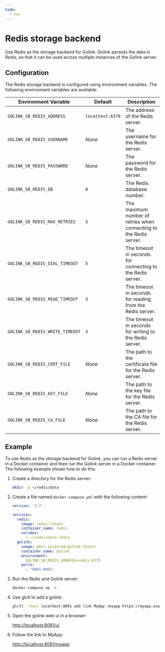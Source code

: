 ```yaml
---
hide:
  - toc
---
```


# Redis storage backend

Use Redis as the storage backend for Golink. Golink persists the data in Redis, so that it can be used across multiple instances of the Golink server.

## Configuration

The Redis storage backend is configured using environment variables. The following environment variables are available:

| Environment Variable | Default | Description |
| --- | --- | --- |
| `GOLINK_SB_REDIS_ADDRESS` | `localhost:6379` | The address of the Redis server. |
| `GOLINK_SB_REDIS_USERNAME` | _None_ | The username for the Redis server. |
| `GOLINK_SB_REDIS_PASSWORD` | _None_ | The password for the Redis server. |
| `GOLINK_SB_REDIS_DB` | `0` | The Redis database number. |
| `GOLINK_SB_REDIS_MAX_RETRIES` | `3` | The maximum number of retries when connecting to the Redis server. |
| `GOLINK_SB_REDIS_DIAL_TIMEOUT` | `5` | The timeout in seconds for connecting to the Redis server. |
| `GOLINK_SB_REDIS_READ_TIMEOUT` | `3` | The timeout in seconds for reading from the Redis server. |
| `GOLINK_SB_REDIS_WRITE_TIMEOUT` | `3` | The timeout in seconds for writing to the Redis server. |
| `GOLINK_SB_REDIS_CERT_FILE` | _None_ | The path to the certificate file for the Redis server. |
| `GOLINK_SB_REDIS_KEY_FILE` | _None_ | The path to the key file for the Redis server. |
| `GOLINK_SB_REDIS_CA_FILE` | _None_ | The path to the CA file for the Redis server. |

## Example

To use Redis as the storage backend for Golink, you can run a Redis server in a Docker container and then run the Golink server in a Docker container. The following example shows how to do this.

1. Create a directory for the Redis server:

    ```bash
    mkdir -p ~/redis/data
    ```

2. Create a file named `docker-compose.yml` with the following content:

    ```yaml
    version: '3.7'

    services:
      redis:
        image: redis:latest
        container_name: redis
        volumes:
          - ~/redis/data:/data
      golink:
        image: ghcr.io/azrod/golink:latest
        container_name: golink
        environment:
          GOLINK_SB_REDIS_ADDRESS=redis:6379
        ports:
          - "8081:8081"
    ```

3. Run the Redis and Golink server:

    ```bash
    docker-compose up -d
    ```

4. Use glctl to add a golink:

    ```bash
    glctl --host localhost:8081 add link MyApp /myapp https://myapp.example.com
    ```

5. Open the golink web ui in a browser:

    <http://localhost:8081/u/>

6. Follow the link to MyApp:

    <http://localhost:8081/myapp>
